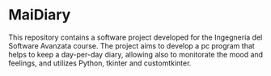 # MaiDiary
This repository contains a software project developed for the Ingegneria del Software Avanzata course. The project aims to develop a pc program that helps to keep a day-per-day diary, allowing also to monitorate the mood and feelings,  and utilizes Python, tkinter and customtkinter.
